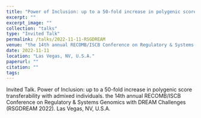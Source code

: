 ```yaml
---
title: "Power of Inclusion: up to a 50-fold increase in polygenic score transferability with admixed individuals"
excerpt: ""
excerpt_image: ""
collection: "talks"
type: "Invited Talk"
permalink: /talks/2022-11-11-RSGDREAM
venue: "the 14th annual RECOMB/ISCB Conference on Regulatory & Systems Genomics with DREAM Challenges (RSGDREAM 2022)"
date: 2022-11-11
location: "Las Vegas, NV, U.S.A."
paperurl: ""
citation: ""
tags:
---
```


Invited Talk. Power of Inclusion: up to a 50-fold increase in polygenic score transferability with admixed individuals. the 14th annual RECOMB/ISCB Conference on Regulatory & Systems Genomics with DREAM Challenges (RSGDREAM 2022). Las Vegas, NV, U.S.A.
